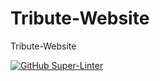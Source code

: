 # Tribute-Website
Tribute-Website

[![GitHub Super-Linter](https://github.com/RomanBallinFaxJah/Tribute-Website/workflows/Lint%20Code%20Base/badge.svg)](https://github.com/marketplace/actions/super-linter)

